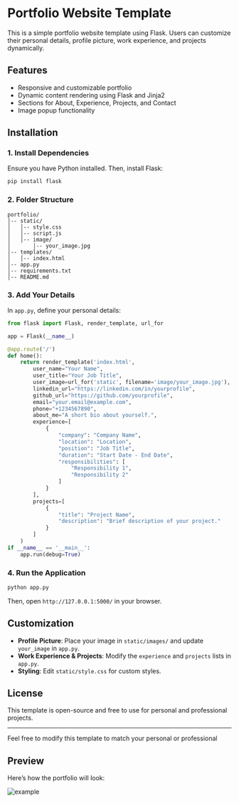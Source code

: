 # Portfolio Website Template  

This is a simple portfolio website template using Flask. Users can customize their personal details, profile picture, work experience, and projects dynamically.  

## Features  

- Responsive and customizable portfolio  
- Dynamic content rendering using Flask and Jinja2  
- Sections for About, Experience, Projects, and Contact  
- Image popup functionality  

## Installation  

### 1. Install Dependencies  

Ensure you have Python installed. Then, install Flask:  

```sh
pip install flask
```

### 2. Folder Structure

```
portfolio/
│-- static/
│   │-- style.css
│   │-- script.js
│   │-- image/
│       │-- your_image.jpg
│-- templates/
│   │-- index.html
│-- app.py
│-- requirements.txt
│-- README.md

```

### 3. Add Your Details

In `app.py`, define your personal details:

```python
from flask import Flask, render_template, url_for

app = Flask(__name__)

@app.route('/')
def home():
    return render_template('index.html',
        user_name="Your Name",
        user_title="Your Job Title",
        user_image=url_for('static', filename='image/your_image.jpg'),
        linkedin_url="https://linkedin.com/in/yourprofile",
        github_url="https://github.com/yourprofile",
        email="your.email@example.com",
        phone="+1234567890",
        about_me="A short bio about yourself.",
        experience=[
            {
                "company": "Company Name",
                "location": "Location",
                "position": "Job Title",
                "duration": "Start Date - End Date",
                "responsibilities": [
                    "Responsibility 1",
                    "Responsibility 2"
                ]
            }
        ],
        projects=[
            {
                "title": "Project Name",
                "description": "Brief description of your project."
            }
        ]
    )
if __name__ == '__main__':
    app.run(debug=True)

```

### 4. Run the Application

```bash
python app.py
```

Then, open `http://127.0.0.1:5000/` in your browser.

## Customization

- **Profile Picture**: Place your image in `static/images/` and update `your_image` in `app.py`.
- **Work Experience & Projects**: Modify the `experience` and `projects` lists in `app.py`.
- **Styling**: Edit `static/style.css` for custom styles.

## License

This template is open-source and free to use for personal and professional projects.

---

Feel free to modify this template to match your personal or professional

## Preview

Here’s how the portfolio will look:

![example](https://github.com/user-attachments/assets/a02dad8c-4a21-4387-b6f9-93b6351918ea)

